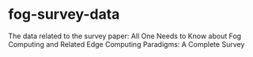 # fog-survey-data
The data related to the survey paper: All One Needs to Know about Fog Computing and Related Edge Computing Paradigms: A Complete Survey
